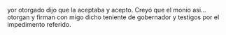 yor otorgado dijo que la aceptaba y acepto. Creyó que el monio asi... otorgan y firman con migo dicho teniente de gobernador y testigos por el impedimento referido.